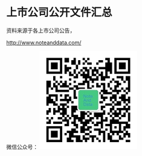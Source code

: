 #  上市公司公开文件汇总

资料来源于各上市公司公告，

http://www.noteanddata.com/

微信公众号：
<img src="images/qrcode_noteanddata_258.jpg"></img>
